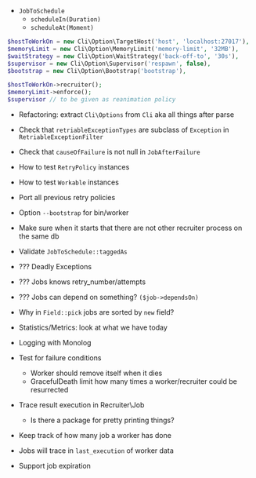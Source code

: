 * `JobToSchedule`
  * `scheduleIn(Duration)`
  * `scheduleAt(Moment)`

```php
$hostToWorkOn = new Cli\Option\TargetHost('host', 'localhost:27017'),
$memoryLimit = new Cli\Option\MemoryLimit('memory-limit', '32MB'),
$waitStrategy = new Cli\Option\WaitStrategy('back-off-to', '30s'),
$supervisor = new Cli\Option\Supervisor('respawn', false),
$bootstrap = new Cli\Option\Bootstrap('bootstrap'),

$hostToWorkOn->recruiter();
$memoryLimit->enforce();
$supervisor // to be given as reanimation policy
```

* Refactoring: extract `Cli\Options` from `Cli` aka all things after parse

* Check that `retriableExceptionTypes` are subclass of `Exception` in `RetriableExceptionFilter`
* Check that `causeOfFailure` is not null in `JobAfterFailure`

* How to test `RetryPolicy` instances
* How to test `Workable` instances
* Port all previous retry policies

* Option `--bootstrap` for bin/worker
* Make sure when it starts that there are not other recruiter process on the same db

* Validate `JobToSchedule::taggedAs`

* ??? Deadly Exceptions
* ??? Jobs knows retry_number/attempts
* ??? Jobs can depend on something? `($job->dependsOn)`
* Why in `Field::pick` jobs are sorted by `new` field?

* Statistics/Metrics: look at what we have today

* Logging with Monolog
* Test for failure conditions
  * Worker should remove itself when it dies
  * GracefulDeath limit how many times a worker/recruiter could be resurrected

* Trace result execution in Recruiter\Job
  * Is there a package for pretty printing things?

* Keep track of how many job a worker has done
* Jobs will trace in `last_execution` of worker data
* Support job expiration
